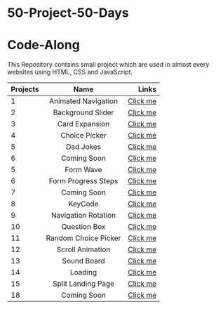 # 50-Project-50-Days
# Code-Along
This Repository contains small project which are used in almost every websites using HTML, CSS and JavaScript. 

| Projects      |Name                   | Links                                                                                  |
| ------------- |:-------------:        | -----:                                                                                 |
| 1             | Animated Navigation   | [Click me](https://gautam25raj.github.io/50-Project-50-Days/AnimatedNav/)              |
| 2             | Background Slider     | [Click me](https://gautam25raj.github.io/50-Project-50-Days/Background%20Slider)       |
| 3             | Card Expansion        | [Click me](https://gautam25raj.github.io/50-Project-50-Days/CardExpansion/)            |
| 4             | Choice Picker         | [Click me](https://gautam25raj.github.io/50-Project-50-Days/Choice%20Picker/)          |
| 5             | Dad Jokes             | [Click me](https://gautam25raj.github.io/50-Project-50-Days/Dad%20Jokes)               |
| 6             | Coming Soon           | [Click me](https://gautam25raj.github.io/50-Project-50-Days/Drink%20Water)             |
| 5             | Form Wave             | [Click me](https://gautam25raj.github.io/50-Project-50-Days/FormWave)                  |
| 6             | Form Progress Steps   | [Click me](https://gautam25raj.github.io/50-Project-50-Days/Forms%20Progress%20Steps)  |
| 7             | Coming Soon           | [Click me](https://gautam25raj.github.io/50-Project-50-Days/Increment%20Counter)       |
| 8             | KeyCode               | [Click me](https://gautam25raj.github.io/50-Project-50-Days/KeyCode/)                  |
| 9             | Navigation Rotation   | [Click me](https://gautam25raj.github.io/50-Project-50-Days/NavigationRotation/)       |
| 10            | Question Box          | [Click me](https://gautam25raj.github.io/50-Project-50-Days/QuesBox/)                  |
| 11            | Random Choice Picker  | [Click me](https://gautam25raj.github.io/50-Project-50-Days/Random%20Choice%20Picker)  |
| 12            | Scroll Animation      | [Click me](https://gautam25raj.github.io/50-Project-50-Days/Scroll%20Animation)        |
| 13            | Sound Board           | [Click me](https://gautam25raj.github.io/50-Project-50-Days/SoundBoard)                |
| 14            | Loading               | [Click me](https://gautam25raj.github.io/50-Project-50-Days/loading)                   |
| 15            | Split Landing Page    | [Click me](https://gautam25raj.github.io/50-Project-50-Days/split%20landing%20page)    |
| 18            | Coming Soon           | [Click me](https://gautam25raj.github.io/50-Project-50-Days/)                          |
